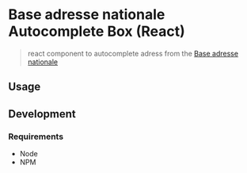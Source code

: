 Base adresse nationale Autocomplete Box (React)
======================

 > react component to autocomplete adress from the [Base adresse nationale](http://adresse.data.gouv.fr/)


Usage
-----



Development
-----------

### Requirements

 * Node
 * NPM
